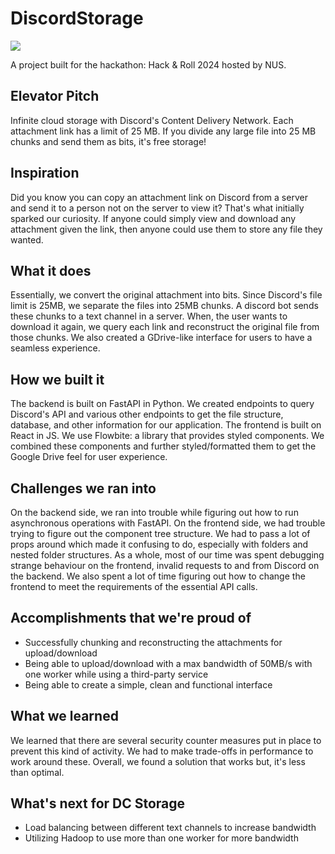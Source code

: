 # DiscordStorage
![](https://i.postimg.cc/mrX0XRM8/infinite-discord-storage.jpg)

A project built for the hackathon: Hack & Roll 2024 hosted by NUS.

## Elevator Pitch
Infinite cloud storage with Discord's Content Delivery Network. Each attachment link has a limit of 25 MB. If you divide any large file into 25 MB chunks and send them as bits, it's free storage!

## Inspiration
Did you know you can copy an attachment link on Discord from a server and send it to a person not on the server to view it? That's what initially sparked our curiosity. If anyone could simply view and download any attachment given the link, then anyone could use them to store any file they wanted.

## What it does
Essentially, we convert the original attachment into bits. Since Discord's file limit is 25MB, we separate the files into 25MB chunks. A discord bot sends these chunks to a text channel in a server. When, the user wants to download it again, we query each link and reconstruct the original file from those chunks. We also created a GDrive-like interface for users to have a seamless experience.

## How we built it
The backend is built on FastAPI in Python. We created endpoints to query Discord's API and various other endpoints to get the file structure, database, and other information for our application.
The frontend is built on React in JS. We use Flowbite: a library that provides styled components. We combined these components and further styled/formatted them to get the Google Drive feel for user experience.

## Challenges we ran into
On the backend side, we ran into trouble while figuring out how to run asynchronous operations with FastAPI.
On the frontend side, we had trouble trying to figure out the component tree structure. We had to pass a lot of props around which made it confusing to do, especially with folders and nested folder structures. 
As a whole, most of our time was spent debugging strange behaviour on the frontend, invalid requests to and from Discord on the backend. We also spent a lot of time figuring out how to change the frontend to meet the requirements of the essential API calls.

## Accomplishments that we're proud of
- Successfully chunking and reconstructing the attachments for upload/download
- Being able to upload/download with a max bandwidth of 50MB/s with one worker while using a third-party service
- Being able to create a simple, clean and functional interface

## What we learned
We learned that there are several security counter measures put in place to prevent this kind of activity. We had to make trade-offs in performance to work around these. Overall, we found a solution that works but, it's less than optimal.

## What's next for DC Storage
- Load balancing between different text channels to increase bandwidth
- Utilizing Hadoop to use more than one worker for more bandwidth